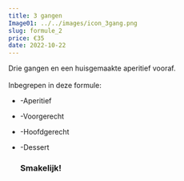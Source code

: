 ```yaml
---
title: 3 gangen
Image01: ../../images/icon_3gang.png
slug: formule_2
price: €35
date: 2022-10-22
---
```

Drie gangen en een huisgemaakte aperitief vooraf.\
<br/> 
Inbegrepen in deze formule:

* \-A﻿peritief
* \-Voorgerecht
* \-Hoofdgerecht
* \-Dessert

  ### **S﻿makelijk!**